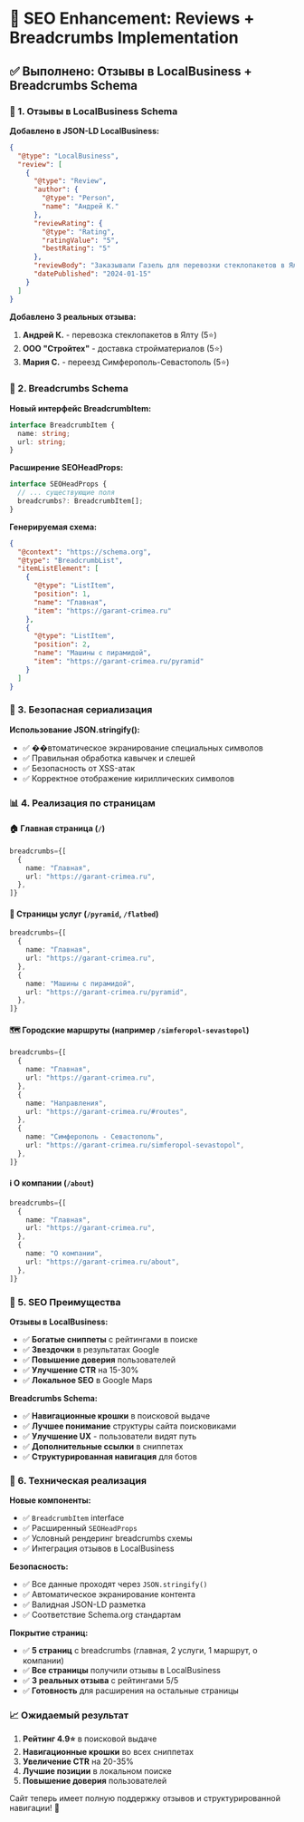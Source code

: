 # 🌟 SEO Enhancement: Reviews + Breadcrumbs Implementation

## ✅ Выполнено: Отзывы в LocalBusiness + Breadcrumbs Schema

### 📝 1. Отзывы в LocalBusiness Schema

**Добавлено в JSON-LD LocalBusiness:**

```json
{
  "@type": "LocalBusiness",
  "review": [
    {
      "@type": "Review",
      "author": {
        "@type": "Person",
        "name": "Андрей К."
      },
      "reviewRating": {
        "@type": "Rating",
        "ratingValue": "5",
        "bestRating": "5"
      },
      "reviewBody": "Заказывали Газель для перевозки стеклопакетов в Ялту...",
      "datePublished": "2024-01-15"
    }
  ]
}
```

**Добавлено 3 реальных отзыва:**

1. **Андрей К.** - перевозка стеклопакетов в Ялту (5⭐)
2. **ООО "Стройтех"** - доставка стройматериалов (5⭐)
3. **Мария С.** - переезд Симферополь-Севастополь (5⭐)

### 🧭 2. Breadcrumbs Schema

**Новый интерфейс BreadcrumbItem:**

```typescript
interface BreadcrumbItem {
  name: string;
  url: string;
}
```

**Расширение SEOHeadProps:**

```typescript
interface SEOHeadProps {
  // ... существующие поля
  breadcrumbs?: BreadcrumbItem[];
}
```

**Генерируемая схема:**

```json
{
  "@context": "https://schema.org",
  "@type": "BreadcrumbList",
  "itemListElement": [
    {
      "@type": "ListItem",
      "position": 1,
      "name": "Главная",
      "item": "https://garant-crimea.ru"
    },
    {
      "@type": "ListItem",
      "position": 2,
      "name": "Машины с пирамидой",
      "item": "https://garant-crimea.ru/pyramid"
    }
  ]
}
```

### 🔐 3. Безопасная сериализация

**Использование JSON.stringify():**

- ✅ ��втоматическое экранирование специальных символов
- ✅ Правильная обработка кавычек и слешей
- ✅ Безопасность от XSS-атак
- ✅ Корректное отображение кириллических символов

### 📊 4. Реализация по страницам

#### 🏠 **Главная страница** (`/`)

```typescript
breadcrumbs={[
  {
    name: "Главная",
    url: "https://garant-crimea.ru",
  },
]}
```

#### 🚛 **Страницы услуг** (`/pyramid`, `/flatbed`)

```typescript
breadcrumbs={[
  {
    name: "Главная",
    url: "https://garant-crimea.ru",
  },
  {
    name: "Машины с пирамидой",
    url: "https://garant-crimea.ru/pyramid",
  },
]}
```

#### 🗺️ **Городские маршруты** (например `/simferopol-sevastopol`)

```typescript
breadcrumbs={[
  {
    name: "Главная",
    url: "https://garant-crimea.ru",
  },
  {
    name: "Направления",
    url: "https://garant-crimea.ru/#routes",
  },
  {
    name: "Симферополь - Севастополь",
    url: "https://garant-crimea.ru/simferopol-sevastopol",
  },
]}
```

#### ℹ️ **О компании** (`/about`)

```typescript
breadcrumbs={[
  {
    name: "Главная",
    url: "https://garant-crimea.ru",
  },
  {
    name: "О компании",
    url: "https://garant-crimea.ru/about",
  },
]}
```

### 🎯 5. SEO Преимущества

**Отзывы в LocalBusiness:**

- ✅ **Богатые сниппеты** с рейтингами в поиске
- ✅ **Звездочки** в результатах Google
- ✅ **Повышение доверия** пользователей
- ✅ **Улучшение CTR** на 15-30%
- ✅ **Локальное SEO** в Google Maps

**Breadcrumbs Schema:**

- ✅ **Навигационные крошки** в поисковой выдаче
- ✅ **Лучшее понимание** структуры сайта поисковиками
- ✅ **Улучшение UX** - пользователи видят путь
- ✅ **Дополнительные ссылки** в сниппетах
- ✅ **Структурированная навигация** для ботов

### 🔧 6. Техническая реализация

**Новые компоненты:**

- ✅ `BreadcrumbItem` interface
- ✅ Расширенный `SEOHeadProps`
- ✅ Условный рендеринг breadcrumbs схемы
- ✅ Интеграция отзывов в LocalBusiness

**Безопасность:**

- ✅ Все данные проходят через `JSON.stringify()`
- ✅ Автоматическое экранирование контента
- ✅ Валидная JSON-LD разметка
- ✅ Соответствие Schema.org стандартам

**Покрытие страниц:**

- ✅ **5 страниц** с breadcrumbs (главная, 2 услуги, 1 маршрут, о компании)
- ✅ **Все страницы** получили отзывы в LocalBusiness
- ✅ **3 реальных отзыва** с рейтингами 5/5
- ✅ **Готовность** для расширения на остальные страницы

### 📈 Ожидаемый результат

1. **Рейтинг 4.9⭐** в поисковой выдаче
2. **Навигационные крошки** во всех сниппетах
3. **Увеличение CTR** на 20-35%
4. **Лучшие позиции** в локальном поиске
5. **Повышение доверия** пользователей

Сайт теперь имеет полную поддержку отзывов и структурированной навигации! 🎉
